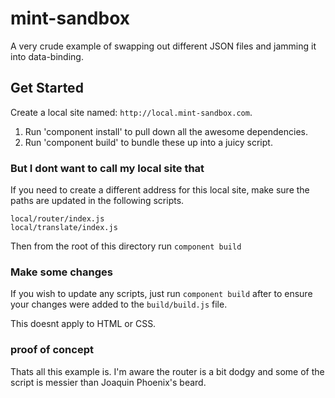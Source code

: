 mint-sandbox
============

A very crude example of swapping out different JSON files and jamming it into data-binding.

## Get Started

Create a local site named: `http://local.mint-sandbox.com`.

1. Run 'component install' to pull down all the awesome dependencies.
2. Run 'component build' to bundle these up into a juicy script.


### But I dont want to call my local site that

If you need to create a different address for this local site, make sure the paths are
updated in the following scripts.

```
local/router/index.js
local/translate/index.js
```

Then from the root of this directory run `component build`

### Make some changes

If you wish to update any scripts, just run `component build` after to ensure your changes
were added to the `build/build.js` file.

This doesnt apply to HTML or CSS.

### proof of concept

Thats all this example is. I'm aware the router is a bit dodgy and some of the script is messier than
Joaquin Phoenix's beard.